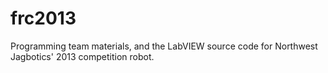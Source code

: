 frc2013
=======

Programming team materials, and the LabVIEW source code for Northwest Jagbotics' 2013 competition robot.